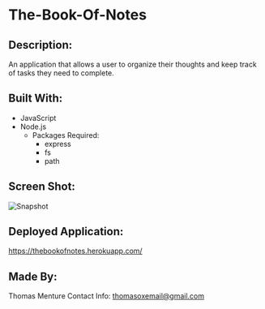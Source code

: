 # The-Book-Of-Notes

## Description:
An application that allows a user to organize their thoughts and keep track of tasks they need to complete.

## Built With:

* JavaScript
* Node.js
    * Packages Required:
        - express
        - fs
        - path

## Screen Shot:

![Snapshot](https://tmenture.github.io/The-Book-Of-Notes/gitPic/the-book-of-notes-pic.png)

## Deployed Application:

https://thebookofnotes.herokuapp.com/

## Made By:
Thomas Menture
Contact Info: thomasoxemail@gmail.com